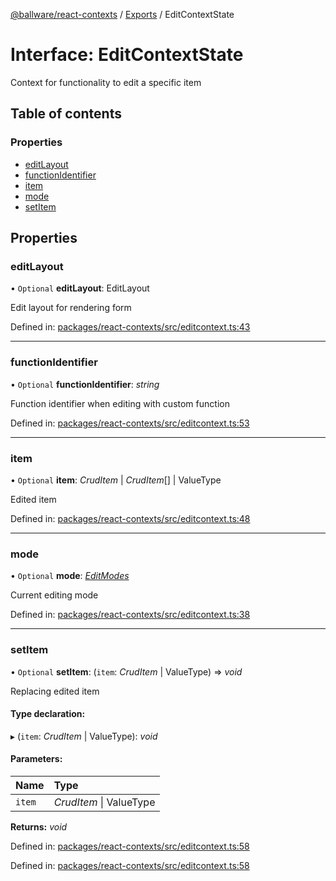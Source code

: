 [@ballware/react-contexts](../README.md) / [Exports](../modules.md) / EditContextState

# Interface: EditContextState

Context for functionality to edit a specific item

## Table of contents

### Properties

- [editLayout](editcontextstate.md#editlayout)
- [functionIdentifier](editcontextstate.md#functionidentifier)
- [item](editcontextstate.md#item)
- [mode](editcontextstate.md#mode)
- [setItem](editcontextstate.md#setitem)

## Properties

### editLayout

• `Optional` **editLayout**: EditLayout

Edit layout for rendering form

Defined in: [packages/react-contexts/src/editcontext.ts:43](https://github.com/ballware/ballware-client/blob/0f5da41/packages/react-contexts/src/editcontext.ts#L43)

___

### functionIdentifier

• `Optional` **functionIdentifier**: *string*

Function identifier when editing with custom function

Defined in: [packages/react-contexts/src/editcontext.ts:53](https://github.com/ballware/ballware-client/blob/0f5da41/packages/react-contexts/src/editcontext.ts#L53)

___

### item

• `Optional` **item**: *CrudItem* \| *CrudItem*[] \| ValueType

Edited item

Defined in: [packages/react-contexts/src/editcontext.ts:48](https://github.com/ballware/ballware-client/blob/0f5da41/packages/react-contexts/src/editcontext.ts#L48)

___

### mode

• `Optional` **mode**: [*EditModes*](../enums/editmodes.md)

Current editing mode

Defined in: [packages/react-contexts/src/editcontext.ts:38](https://github.com/ballware/ballware-client/blob/0f5da41/packages/react-contexts/src/editcontext.ts#L38)

___

### setItem

• `Optional` **setItem**: (`item`: *CrudItem* \| ValueType) => *void*

Replacing edited item

#### Type declaration:

▸ (`item`: *CrudItem* \| ValueType): *void*

#### Parameters:

Name | Type |
:------ | :------ |
`item` | *CrudItem* \| ValueType |

**Returns:** *void*

Defined in: [packages/react-contexts/src/editcontext.ts:58](https://github.com/ballware/ballware-client/blob/0f5da41/packages/react-contexts/src/editcontext.ts#L58)

Defined in: [packages/react-contexts/src/editcontext.ts:58](https://github.com/ballware/ballware-client/blob/0f5da41/packages/react-contexts/src/editcontext.ts#L58)
